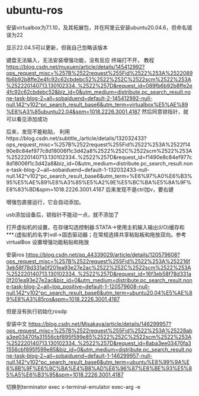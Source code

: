 # ubuntu-ros

安装virtualbox为7.1.10，及其拓展包，并在阿里云安装ubuntu20.04.6，但命名错误为22


显示22.04.5可以更新，但我自己忽略该版本

键盘无法输入，无法安装增强功能，没有反应
终端打不开，
教程
https://blog.csdn.net/muxuen/article/details/145412992?ops_request_misc=%257B%2522request%255Fid%2522%253A%2522089fb6b92b8ffe2e4fc92c62cbdebc52%2522%252C%2522scm%2522%253A%252220140713.130102334..%2522%257D&request_id=089fb6b92b8ffe2e4fc92c62cbdebc52&biz_id=0&utm_medium=distribute.pc_search_result.none-task-blog-2~all~sobaiduend~default-2-145412992-null-null.142^v102^pc_search_result_base6&utm_term=virtualbox%E5%AE%89%E8%A3%85ubuntu22.04&spm=1018.2226.3001.4187
然后同意锁指针，就可以看见添加成功


后来，发现不能粘贴，
利用https://blog.csdn.net/subtitle_/article/details/132032433?ops_request_misc=%257B%2522request%255Fid%2522%253A%2522f1490e8c84ef977c8d18006f1c3d42a8%2522%252C%2522scm%2522%253A%252220140713.130102334..%2522%257D&request_id=f1490e8c84ef977c8d18006f1c3d42a8&biz_id=0&utm_medium=distribute.pc_search_result.none-task-blog-2~all~sobaiduend~default-1-132032433-null-null.142^v102^pc_search_result_base6&utm_term=%E6%97%A0%E6%B3%95%E5%AE%89%E8%A3%85%E5%A2%9E%E5%BC%BA%E5%8A%9F%E8%83%BD&spm=1018.2226.3001.4187
后来发现不是ctrl加v，要右键

增强包直接运行，它会自动添加。

usb添加设备后，锁指针不能动一点，就不添加了

打开虚拟机的设置，在存储勾选控制器:STATA->使用主机输入输出(I/O)缓存和***.(虚拟机的名字)vdl->固态驱动器；在常规选择共享粘贴板和拖放双向。参考virtualBox 设置增强功能粘贴和拖放

安装ros
https://blog.csdn.net/qq_44339029/article/details/120579608?ops_request_misc=%257B%2522request%255Fid%2522%253A%252216f3eb58f78d331a0f201ea93e27e2ac%2522%252C%2522scm%2522%253A%252220140713.130102334..%2522%257D&request_id=16f3eb58f78d331a0f201ea93e27e2ac&biz_id=0&utm_medium=distribute.pc_search_result.none-task-blog-2~all~top_positive~default-1-120579608-null-null.142^v102^pc_search_result_base6&utm_term=ubuntu20.04%E5%AE%89%E8%A3%85ros&spm=1018.2226.3001.4187

但是没有执行初始化rosdp

安装中文
https://blog.csdn.net/Misakaya/article/details/146299957?ops_request_misc=%257B%2522request%255Fid%2522%253A%25228aba3ee03470fa31556cbf895f599e85%2522%252C%2522scm%2522%253A%252220140713.130102334..%2522%257D&request_id=8aba3ee03470fa31556cbf895f599e85&biz_id=0&utm_medium=distribute.pc_search_result.none-task-blog-2~all~sobaiduend~default-1-146299957-null-null.142^v102^pc_search_result_base6&utm_term=ubuntu%E8%99%9A%E6%8B%9F%E6%9C%BA%E4%B8%AD%E6%96%87%E8%BE%93%E5%85%A5%E6%B3%95&spm=1018.2226.3001.4187


切换到terminator
exec  x-terminal-emulator
exec-arg -e

